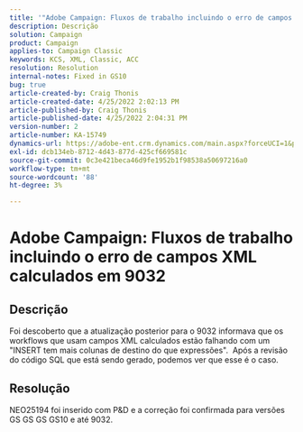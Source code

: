 ```yaml
---
title: '"Adobe Campaign: Fluxos de trabalho incluindo o erro de campos XML calculados em 9032'''
description: Descrição
solution: Campaign
product: Campaign
applies-to: Campaign Classic
keywords: KCS, XML, Classic, ACC
resolution: Resolution
internal-notes: Fixed in GS10
bug: true
article-created-by: Craig Thonis
article-created-date: 4/25/2022 2:02:13 PM
article-published-by: Craig Thonis
article-published-date: 4/25/2022 2:04:31 PM
version-number: 2
article-number: KA-15749
dynamics-url: https://adobe-ent.crm.dynamics.com/main.aspx?forceUCI=1&pagetype=entityrecord&etn=knowledgearticle&id=f47c8248-a0c4-ec11-a7b6-0022480a1ec2
exl-id: dcb134eb-8712-4d43-877d-425cf669581c
source-git-commit: 0c3e421beca46d9fe1952b1f98538a50697216a0
workflow-type: tm+mt
source-wordcount: '88'
ht-degree: 3%

---
```


# Adobe Campaign: Fluxos de trabalho incluindo o erro de campos XML calculados em 9032

## Descrição


Foi descoberto que a atualização posterior para o 9032 informava que os workflows que usam campos XML calculados estão falhando com um &quot;INSERT tem mais colunas de destino do que expressões&quot;.  Após a revisão do código SQL que está sendo gerado, podemos ver que esse é o caso.


## Resolução


NEO25194 foi inserido com P&amp;D e a correção foi confirmada para versões GS GS GS GS10 e até 9032.
